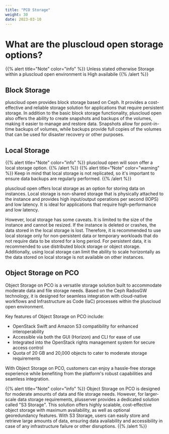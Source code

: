 ```yaml
---
title: "PCO Storage"
weight: 30
date: 2023-03-10
---
```


# What are the pluscloud open storage options?

{{% alert title="Note" color="info" %}}
Unless stated otherwise Storage within a pluscloud open environment is High availabile
{{% /alert %}}

## Block Storage

pluscloud open provides block storage based on Ceph. It provides a cost-effective and reliable storage solution for applications that require persistent storage. In addition to the basic block storage functionality, pluscloud open also offers the ability to create snapshots and backups of the volumes, making it easier to manage and restore data. Snapshots allow for point-in-time backups of volumes, while backups provide full copies of the volumes that can be used for disaster recovery or other purposes. 

## Local Storage

{{% alert title="Note" color="info" %}}
pluscloud open will soon offer a local storage option. 
{{% /alert %}}
{{% alert title="Note" color="warning" %}}
Keep in mind that local storage is not replicated, so it's important to ensure data backups are regularly performed.
{{% /alert %}}

pluscloud open offers local storage as an option for storing data on instances. Local storage is non-shared storage that is physically attached to the instance and provides high input/output operations per second (IOPS) and low latency. It is ideal for applications that require high-performance and low latency.

However, local storage has some caveats. It is limited to the size of the instance and cannot be resized. If the instance is deleted or crashes, the data stored in the local storage is lost. Therefore, it is recommended to use local storage only for non-persistent data or temporary workloads that do not require data to be stored for a long period. For persistent data, it is recommended to use distributed block storage or object storage. Additionally, using local storage can limit the ability to scale horizontally as the data stored on local storage is not available on other instances.

## Object Storage on PCO

Object Storage on PCO is a versatile storage solution built to accommodate moderate data and file storage needs. Based on the Ceph RadosGW technology, it is designed for seamless integration with cloud-native workflows and Infrastructure as Code (IaC) processes within the pluscloud open environment.

Key features of Object Storage on PCO include:

- OpenStack Swift and Amazon S3 compatibility for enhanced interoperability
- Accessible via both the GUI (Horizon) and CLI for ease of use
- Integrated into the OpenStack rights management system for secure access control
- Quota of 20 GB and 20,000 objects to cater to moderate storage requirements

With Object Storage on PCO, customers can enjoy a hassle-free storage experience while benefiting from the platform's robust capabilities and seamless integration.

{{% alert title="Note" color="info" %}}
Object Storage on PCO is designed for moderate amounts of data and file storage needs. However, for larger-scale data storage requirements, plusserver provides a dedicated solution called "S3 Storage". This solution offers highly scalable, cost-effective object storage with maximum availability, as well as optional georedundancy features. With S3 Storage, users can easily store and retrieve large amounts of data, ensuring data availability and accessibility in case of any infrastructure failure or other disruptions.
{{% /alert %}}

